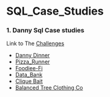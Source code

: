 # SQL_Case_Studies


### 1. Danny Sql Case studies
Link to The [Challenges](https://8weeksqlchallenge.com/getting-started/)
- [Danny Dinner](https://github.com/yaswanthteja/SQL_Dannys_Diner_CaseStudy1)
- [Pizza_Runner](https://github.com/yaswanthteja/SQL_Dannys_Pizza_Runner_CaseStudy2-)
- [Foodiee-Fi](https://github.com/yaswanthteja/SQL_Dannys_Foodiee-Fi_CaseStudy3)
- [Data_Bank ](https://github.com/yaswanthteja/SQL_Dannys_Data-Bank_CaseStudy4)
- [Clique Bait](https://github.com/yaswanthteja/SQL_Dannys_Clique_Bait)
- [Balanced Tree Clothing Co]()
